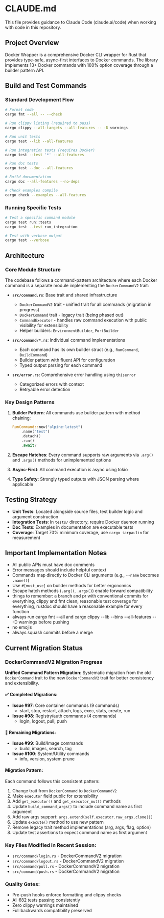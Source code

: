 # CLAUDE.md

This file provides guidance to Claude Code (claude.ai/code) when working with code in this repository.

## Project Overview

Docker Wrapper is a comprehensive Docker CLI wrapper for Rust that provides type-safe, async-first interfaces to Docker commands. The library implements 13+ Docker commands with 100% option coverage through a builder pattern API.

## Build and Test Commands

### Standard Development Flow
```bash
# Format code
cargo fmt --all -- --check

# Run clippy linting (required to pass)
cargo clippy --all-targets --all-features -- -D warnings

# Run unit tests
cargo test --lib --all-features

# Run integration tests (requires Docker)
cargo test --test '*' --all-features

# Run doc tests
cargo test --doc --all-features

# Build documentation
cargo doc --all-features --no-deps

# Check examples compile
cargo check --examples --all-features
```

### Running Specific Tests
```bash
# Test a specific command module
cargo test run::tests
cargo test --test run_integration

# Test with verbose output
cargo test --verbose
```

## Architecture

### Core Module Structure

The codebase follows a command-pattern architecture where each Docker command is a separate module implementing the `DockerCommandV2` trait:

- **`src/command.rs`**: Base trait and shared infrastructure
  - `DockerCommandV2` trait - unified trait for all commands (migration in progress)
  - `DockerCommand` trait - legacy trait (being phased out)
  - `CommandExecutor` - handles raw command execution with public visibility for extensibility
  - Helper builders: `EnvironmentBuilder`, `PortBuilder`
  
- **`src/command/*.rs`**: Individual command implementations
  - Each command has its own builder struct (e.g., `RunCommand`, `BuildCommand`)
  - Builder pattern with fluent API for configuration
  - Typed output parsing for each command

- **`src/error.rs`**: Comprehensive error handling using `thiserror`
  - Categorized errors with context
  - Retryable error detection

### Key Design Patterns

1. **Builder Pattern**: All commands use builder pattern with method chaining:
   ```rust
   RunCommand::new("alpine:latest")
       .name("test")
       .detach()
       .run()
       .await?
   ```

2. **Escape Hatches**: Every command supports raw arguments via `.arg()` and `.args()` methods for unimplemented options

3. **Async-First**: All command execution is async using tokio

4. **Type Safety**: Strongly typed outputs with JSON parsing where applicable

## Testing Strategy

- **Unit Tests**: Located alongside source files, test builder logic and argument construction
- **Integration Tests**: In `tests/` directory, require Docker daemon running
- **Doc Tests**: Examples in documentation are executable tests
- **Coverage**: Target 70% minimum coverage, use `cargo tarpaulin` for measurement

## Important Implementation Notes

- All public APIs must have doc comments
- Error messages should include helpful context
- Commands map directly to Docker CLI arguments (e.g., `--name` becomes `.name()`)
- Use `#[must_use]` on builder methods for better ergonomics
- Escape hatch methods (`.arg()`, `.args()`) enable forward compatibility
- things to remember: a branch and pr with conventional commits for everything, clippy and fmt clean, reasonable test coverage for everything, rustdoc should have a reasonable example for every function
- always run cargo fmt --all and cargo clippy --lib --bins --all-features -- -D warnings before pushing
- no emojis
- always squash commits before a merge

## Current Migration Status

### DockerCommandV2 Migration Progress

**Unified Command Pattern Migration**: Systematic migration from the old `DockerCommand` trait to the new `DockerCommandV2` trait for better consistency and extensibility.

#### ✅ Completed Migrations:
- **Issue #97**: Core container commands (9 commands)
  - start, stop, restart, attach, logs, exec, stats, create, run
- **Issue #98**: Registry/auth commands (4 commands) 
  - login, logout, pull, push

#### 🔄 Remaining Migrations:
- **Issue #99**: Build/Image commands
  - build, images, search, tag
- **Issue #100**: System/Utility commands  
  - info, version, system prune

#### Migration Pattern:
Each command follows this consistent pattern:
1. Change trait from `DockerCommand` to `DockerCommandV2`
2. Make `executor` field public for extensibility
3. Add `get_executor()` and `get_executor_mut()` methods
4. Update `build_command_args()` to include command name as first argument
5. Add raw args support: `args.extend(self.executor.raw_args.clone())`
6. Update `execute()` method to use new pattern
7. Remove legacy trait method implementations (arg, args, flag, option)
8. Update test assertions to expect command name as first argument

### Key Files Modified in Recent Session:
- `src/command/login.rs` - DockerCommandV2 migration
- `src/command/logout.rs` - DockerCommandV2 migration  
- `src/command/pull.rs` - DockerCommandV2 migration
- `src/command/push.rs` - DockerCommandV2 migration

### Quality Gates:
- Pre-push hooks enforce formatting and clippy checks
- All 682 tests passing consistently
- Zero clippy warnings maintained
- Full backwards compatibility preserved